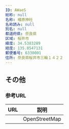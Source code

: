 ```yaml
---
ID: AWaeS
総称: null
名称: 檜原神社
名称読み: null
別名: null
都道府県: 奈良県
区域: 桜井市
緯度: 34.5383289
経度: 135.8547131
郵便番号: 6330001
住所: 奈良県桜井市三輪１４２２
---
```


## その他

### 参考URL

| URL | 説明          |
| --- | ------------- |
|     | OpenStreetMap |
